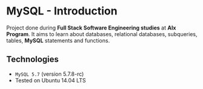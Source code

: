 # MySQL - Introduction
Project done during **Full Stack Software Engineering studies** at **Alx Program**. It aims to learn about databases, relational databases, subqueries, tables, **MySQL** statements and functions.

## Technologies
* `MySQL 5.7` (version 5.7.8-rc)
* Tested on Ubuntu 14.04 LTS
